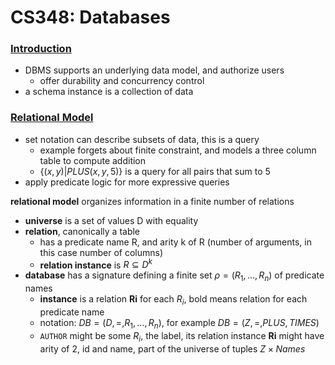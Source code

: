 # CS348: Databases
### [Introduction](https://cs.uwaterloo.ca/~gweddell/cs348/lect-INTRODUCTION.pdf)
- DBMS supports an underlying data model, and authorize users
  - offer durability and concurrency control
- a schema instance is a collection of data


### [Relational Model](http://db.uwaterloo.ca/~gweddell/cs348/lect-RELATIONAL.pdf)
- set notation can describe subsets of data, this is a query
  - example forgets about finite constraint, and models a three column table to compute addition
  - $\{(x,y) | PLUS(x,y,5)\}$ is a query for all pairs that sum to 5
- apply predicate logic	for more expressive queries


**relational model** organizes information in a finite number of relations
- **universe** is a set of values D with equality
- **relation**, canonically a table 
  - has a predicate name R, and arity k of R (number of arguments, in this case number of columns)
  - **relation instance** is $R \subseteq D^k$
- **database** has a signature defining a finite set $\rho = (R_1, \dots, R_n)$ of predicate names
  - **instance** is a relation **Ri** for each $R_i$, bold means relation for each predicate name
  - notation: $DB = (D, =, R_1, \dots, R_n)$, for example $DB = (Z, =, PLUS, TIMES)$
  - `AUTHOR` might be some $R_i$, the label, its relation instance **Ri** might have arity of 2, id and name, part of the universe of tuples $Z \times Names$

